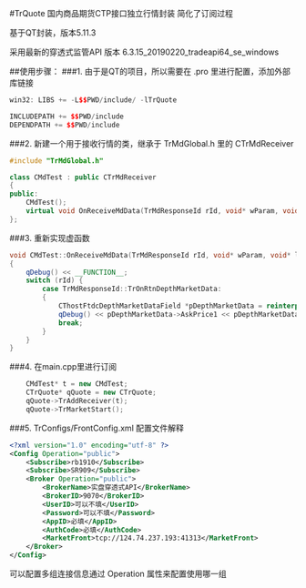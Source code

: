 #TrQuote
国内商品期货CTP接口独立行情封装
简化了订阅过程

基于QT封装，版本5.11.3

采用最新的穿透式监管API 版本 6.3.15_20190220_tradeapi64_se_windows

##使用步骤：
###1. 由于是QT的项目，所以需要在 .pro 里进行配置，添加外部库链接
```cpp
win32: LIBS += -L$$PWD/include/ -lTrQuote

INCLUDEPATH += $$PWD/include
DEPENDPATH += $$PWD/include
```

###2. 新建一个用于接收行情的类，继承于 TrMdGlobal.h 里的 CTrMdReceiver
```cpp
#include "TrMdGlobal.h"

class CMdTest : public CTrMdReceiver
{
public:
    CMdTest();
    virtual void OnReceiveMdData(TrMdResponseId rId, void* wParam, void* lParam) override;
};
```
###3. 重新实现虚函数
```cpp
void CMdTest::OnReceiveMdData(TrMdResponseId rId, void* wParam, void* lParam)
{
    qDebug() << __FUNCTION__;
    switch (rId) {
        case TrMdResponseId::TrOnRtnDepthMarketData:
        {
            CThostFtdcDepthMarketDataField *pDepthMarketData = reinterpret_cast<CThostFtdcDepthMarketDataField *>(wParam);
            qDebug() << pDepthMarketData->AskPrice1 << pDepthMarketData->BidPrice1 << pDepthMarketData->InstrumentID << pDepthMarketData->UpdateTime;
            break;
        }
    }
}
```

###4. 在main.cpp里进行订阅
```cpp
    CMdTest* t = new CMdTest;
    CTrQuote* qQuote = new CTrQuote;
    qQuote->TrAddReceiver(t);
    qQuote->TrMarketStart();
```
###5. TrConfigs/FrontConfig.xml 配置文件解释
```xml
<?xml version="1.0" encoding="utf-8" ?>
<Config Operation="public">
	<Subscribe>rb1910</Subscribe>
	<Subscribe>SR909</Subscribe>
	<Broker Operation="public">
		<BrokerName>实盘穿透式API</BrokerName>
		<BrokerID>9070</BrokerID>
		<UserID>可以不填</UserID>
		<Password>可以不填</Password>
		<AppID>必填</AppID>
		<AuthCode>必填</AuthCode>	
		<MarketFront>tcp://124.74.237.193:41313</MarketFront>		
	</Broker>
</Config>
```
可以配置多组连接信息通过 Operation 属性来配置使用哪一组
